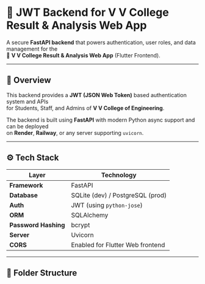 # 🔐 JWT Backend for V V College Result & Analysis Web App

A secure **FastAPI backend** that powers authentication, user roles, and data management for the  
🏫 **V V College Result & Analysis Web App** (Flutter Frontend).

---

## 🚀 Overview

This backend provides a **JWT (JSON Web Token)** based authentication system and APIs  
for Students, Staff, and Admins of **V V College of Engineering**.

The backend is built using **FastAPI** with modern Python async support and can be deployed  
on **Render**, **Railway**, or any server supporting `uvicorn`.

---

## ⚙️ Tech Stack

| Layer | Technology |
|-------|-------------|
| **Framework** | FastAPI |
| **Database** | SQLite (dev) / PostgreSQL (prod) |
| **Auth** | JWT (using `python-jose`) |
| **ORM** | SQLAlchemy |
| **Password Hashing** | bcrypt |
| **Server** | Uvicorn |
| **CORS** | Enabled for Flutter Web frontend |

---

## 📁 Folder Structure

